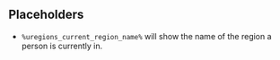 ## Placeholders

* ``%uregions_current_region_name%`` will show the name of the region a person is currently in.
